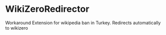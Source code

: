 # WikiZeroRedirector
Workaround Extension for wikipedia ban in Turkey. Redirects automatically to wikizero
